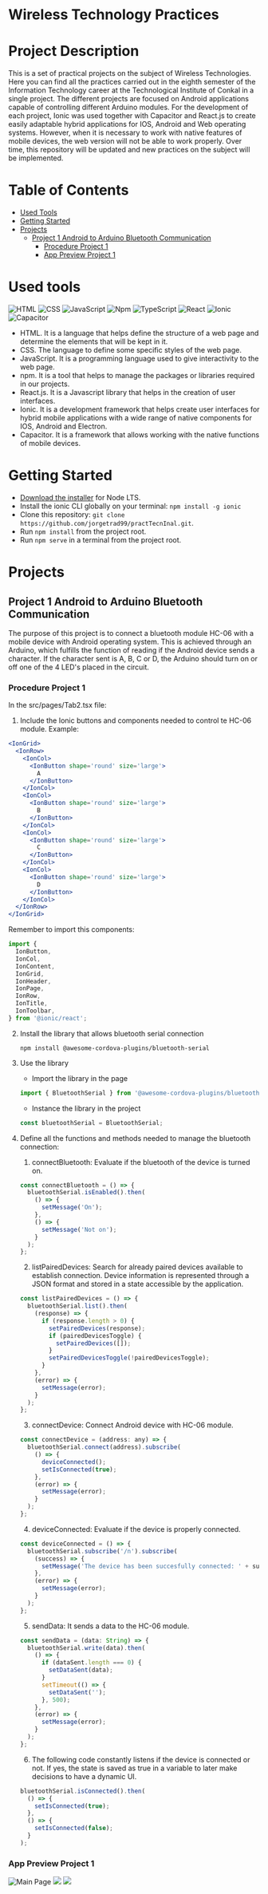 # Wireless Technology Practices

# Project Description

This is a set of practical projects on the subject of Wireless Technologies. Here you can find all the practices carried out in the eighth semester of the Information Technology career at the Technological Institute of Conkal in a single project.
The different projects are focused on Android applications capable of controlling different Arduino modules.
For the development of each project, Ionic was used together with Capacitor and React.js to create easily adaptable hybrid applications for IOS, Android and Web operating systems. However, when it is necessary to work with native features of mobile devices, the web version will not be able to work properly.
Over time, this repository will be updated and new practices on the subject will be implemented.

# Table of Contents

- [Used Tools](#used-tools)
- [Getting Started](#getting-started)
- [Projects](#projects)
  - [Project 1 Android to Arduino Bluetooth Communication](#project-1-android-to-arduino-bluetooth-communication)
    - [Procedure Project 1](#procedure-project-1)
    - [App Preview Project 1](#app-preview-project-1)

# Used tools

![HTML](https://img.shields.io/badge/HTML-239120?style=for-the-badge&logo=html5&logoColor=white)
![CSS](https://img.shields.io/badge/CSS-239120?&style=for-the-badge&logo=css3&logoColor=white)
![JavaScript](https://img.shields.io/badge/JavaScript-F7DF1E?style=for-the-badge&logo=javascript&logoColor=black)
![Npm](https://img.shields.io/badge/npm-CB3837?style=for-the-badge&logo=npm&logoColor=white)
![TypeScript](https://img.shields.io/badge/typescript-%23007ACC.svg?style=for-the-badge&logo=typescript&logoColor=white)
![React](https://img.shields.io/badge/React-20232A?style=for-the-badge&logo=react&logoColor=61DAFB)
![Ionic](https://img.shields.io/badge/Ionic-3880FF?style=for-the-badge&logo=ionic&logoColor=white)
![Capacitor](https://img.shields.io/badge/Capacitor-119EFF?style=for-the-badge&logo=Capacitor&logoColor=white)

- HTML. It is a language that helps define the structure of a web page and determine the elements that will be kept in it.
- CSS. The language to define some specific styles of the web page.
- JavaScript. It is a programming language used to give interactivity to the web page.
- npm. It is a tool that helps to manage the packages or libraries required in our projects.
- React.js. It is a Javascript library that helps in the creation of user interfaces.
- Ionic. It is a development framework that helps create user interfaces for hybrid mobile applications with a wide range of native components for IOS, Android and Electron.
- Capacitor. It is a framework that allows working with the native functions of mobile devices.

# Getting Started

- [Download the installer](https://nodejs.org/) for Node LTS.
- Install the ionic CLI globally on your terminal: `npm install -g ionic`
- Clone this repository: `git clone https://github.com/jorgetrad99/practTecnInal.git`.
- Run `npm install` from the project root.
- Run `npm serve` in a terminal from the project root.

# Projects

## Project 1 Android to Arduino Bluetooth Communication

The purpose of this project is to connect a bluetooth module HC-06 with a mobile device with Android operating system. This is achieved through an Arduino, which fulfills the function of reading if the Android device sends a character. If the character sent is A, B, C or D, the Arduino should turn on or off one of the 4 LED's placed in the circuit.

### Procedure Project 1

In the src/pages/Tab2.tsx file:

1. Include the Ionic buttons and components needed to control te HC-06 module. Example:

```jsx
<IonGrid>
  <IonRow>
    <IonCol>
      <IonButton shape='round' size='large'>
        A
      </IonButton>
    </IonCol>
    <IonCol>
      <IonButton shape='round' size='large'>
        B
      </IonButton>
    </IonCol>
    <IonCol>
      <IonButton shape='round' size='large'>
        C
      </IonButton>
    </IonCol>
    <IonCol>
      <IonButton shape='round' size='large'>
        D
      </IonButton>
    </IonCol>
  </IonRow>
</IonGrid>
```

Remember to import this components:

```js
import {
  IonButton,
  IonCol,
  IonContent,
  IonGrid,
  IonHeader,
  IonPage,
  IonRow,
  IonTitle,
  IonToolbar,
} from '@ionic/react';
```

2. Install the library that allows bluetooth serial connection

   `npm install @awesome-cordova-plugins/bluetooth-serial`

3. Use the library

   - Import the library in the page

   ```js
   import { BluetoothSerial } from '@awesome-cordova-plugins/bluetooth-serial';
   ```

   - Instance the library in the project

   ```js
   const bluetoothSerial = BluetoothSerial;
   ```

4. Define all the functions and methods needed to manage the bluetooth connection:

   1. connectBluetooth: Evaluate if the bluetooth of the device is turned on.

   ```js
   const connectBluetooth = () => {
     bluetoothSerial.isEnabled().then(
       () => {
         setMessage('On');
       },
       () => {
         setMessage('Not on');
       }
     );
   };
   ```

   2. listPairedDevices: Search for already paired devices available to establish connection. Device information is represented through a JSON format and stored in a state accessible by the application.

   ```js
   const listPairedDevices = () => {
     bluetoothSerial.list().then(
       (response) => {
         if (response.length > 0) {
           setPairedDevices(response);
           if (pairedDevicesToggle) {
             setPairedDevices([]);
           }
           setPairedDevicesToggle(!pairedDevicesToggle);
         }
       },
       (error) => {
         setMessage(error);
       }
     );
   };
   ```

   3. connectDevice: Connect Android device with HC-06 module.

   ```jsx
   const connectDevice = (address: any) => {
     bluetoothSerial.connect(address).subscribe(
       () => {
         deviceConnected();
         setIsConnected(true);
       },
       (error) => {
         setMessage(error);
       }
     );
   };
   ```

   4. deviceConnected: Evaluate if the device is properly connected.

   ```jsx
   const deviceConnected = () => {
     bluetoothSerial.subscribe('/n').subscribe(
       (success) => {
         setMessage('The device has been succesfully connected: ' + success);
       },
       (error) => {
         setMessage(error);
       }
     );
   };
   ```

   5. sendData: It sends a data to the HC-06 module.

   ```js
   const sendData = (data: String) => {
     bluetoothSerial.write(data).then(
       () => {
         if (dataSent.length === 0) {
           setDataSent(data);
         }
         setTimeout(() => {
           setDataSent('');
         }, 500);
       },
       (error) => {
         setMessage(error);
       }
     );
   };
   ```

   6. The following code constantly listens if the device is connected or not. If yes, the state is saved as true in a variable to later make decisions to have a dynamic UI.

   ```js
   bluetoothSerial.isConnected().then(
     () => {
       setIsConnected(true);
     },
     () => {
       setIsConnected(false);
     }
   );
   ```

### App Preview Project 1

![Main Page](https://i.ibb.co/QbvxTM8/Screenshot-20220218-184506-01.jpg)
![](https://i.ibb.co/HDZWvKz/Screenshot-20220218-184513-01.jpg)
![](https://i.ibb.co/NTKvwcF/Screenshot-20220218-184520-01.jpg)
